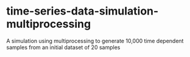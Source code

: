 # time-series-data-simulation-multiprocessing
A simulation using multiprocessing to generate 10,000 time dependent samples from an initial dataset of 20 samples
